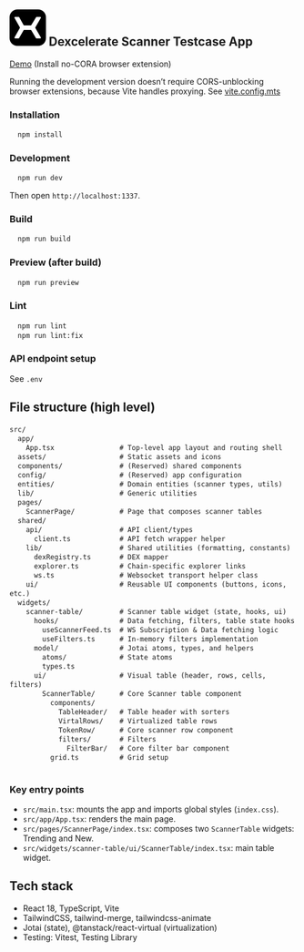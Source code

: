 ## ![](./src/assets/favicon.svg) Dexcelerate Scanner Testcase App

[Demo](https://scanner-7jhuh5xz9-andreistarcows-projects.vercel.app/)
(Install no-CORA browser extension)

Running the development version doesn’t require CORS-unblocking browser extensions, because Vite handles proxying.
See [vite.config.mts](./vite.config.mts) 


### Installation
```bash
  npm install
```

### Development
```bash
  npm run dev

```
Then open `http://localhost:1337`.

### Build
```bash
  npm run build
```

### Preview (after build)
```bash
  npm run preview
```

### Lint
```bash
  npm run lint
  npm run lint:fix
```

### API endpoint setup

See ```.env```

## File structure (high level)
```text
src/
  app/
    App.tsx                # Top-level app layout and routing shell
  assets/                  # Static assets and icons
  components/              # (Reserved) shared components
  config/                  # (Reserved) app configuration
  entities/                # Domain entities (scanner types, utils)
  lib/                     # Generic utilities
  pages/
    ScannerPage/           # Page that composes scanner tables
  shared/
    api/                   # API client/types
      client.ts            # API fetch wrapper helper
    lib/                   # Shared utilities (formatting, constants)
      dexRegistry.ts       # DEX mapper
      explorer.ts          # Chain-specific explorer links
      ws.ts                # Websocket transport helper class
    ui/                    # Reusable UI components (buttons, icons, etc.)
  widgets/
    scanner-table/         # Scanner table widget (state, hooks, ui)
      hooks/               # Data fetching, filters, table state hooks
        useScannerFeed.ts  # WS Subscription & Data fetching logic
        useFilters.ts      # In-memory filters implementation
      model/               # Jotai atoms, types, and helpers
        atoms/             # State atoms
        types.ts
      ui/                  # Visual table (header, rows, cells, filters)
        ScannerTable/      # Core Scanner table component
          components/
            TableHeader/   # Table header with sorters
            VirtalRows/    # Virtualized table rows
            TokenRow/      # Core scanner row component
            filters/       # Filters
              FilterBar/   # Core filter bar component
          grid.ts          # Grid setup
         
```

### Key entry points
- `src/main.tsx`: mounts the app and imports global styles (`index.css`).
- `src/app/App.tsx`: renders the main page.
- `src/pages/ScannerPage/index.tsx`: composes two `ScannerTable` widgets: Trending and New.
- `src/widgets/scanner-table/ui/ScannerTable/index.tsx`: main table widget.

## Tech stack
- React 18, TypeScript, Vite
- TailwindCSS, tailwind-merge, tailwindcss-animate
- Jotai (state), @tanstack/react-virtual (virtualization)
- Testing: Vitest, Testing Library

